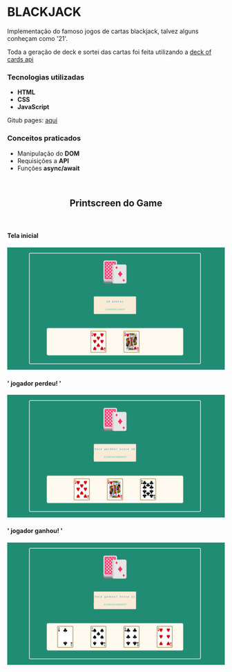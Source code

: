 # BLACKJACK

Implementação do famoso jogos de cartas blackjack, talvez alguns conheçam como '21'.

Toda a geração de deck e sortei das cartas foi feita utilizando a <a href="https://deckofcardsapi.com/" target="_blank">deck of cards api</a>

### Tecnologias utilizadas

<ul>
  <li><strong>HTML</strong></li>
  <li><strong>CSS</strong></li>
  <li><strong>JavaScript</strong></li>
</ul>

Gitub pages: <a href="https://jose-isaac.github.io/blackjack/">aqui</a>

### Conceitos praticados

<ul>
  <li>Manipulação do <strong>DOM</strong></li>
  <li>Requisições a <strong>API</strong></li>
  <li>Funções <strong>async/await</strong></li>
</ul>

<br>

<h2 style="text-align: center">Printscreen do Game</h2>

<br>

<h4>Tela inicial</h4>
<img src="./assets/blackjack-home.png">

<br>

<h4>' jogador perdeu! '</h4>
<img src="./assets/blackjack-perdeu.png">

<br>

<h4>' jogador ganhou! '</h4>
<img src="./assets/blackjack-ganhou.png">
